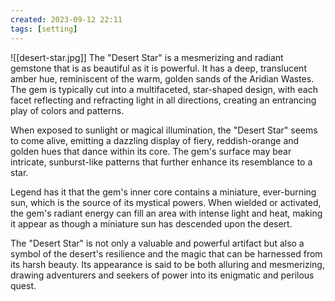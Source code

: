 ```yaml
---
created: 2023-09-12 22:11
tags: [setting]
---
```

![[desert-star.jpg]]
The "Desert Star" is a mesmerizing and radiant gemstone that is as beautiful as it is powerful. It has a deep, translucent amber hue, reminiscent of the warm, golden sands of the Aridian Wastes. The gem is typically cut into a multifaceted, star-shaped design, with each facet reflecting and refracting light in all directions, creating an entrancing play of colors and patterns.

When exposed to sunlight or magical illumination, the "Desert Star" seems to come alive, emitting a dazzling display of fiery, reddish-orange and golden hues that dance within its core. The gem's surface may bear intricate, sunburst-like patterns that further enhance its resemblance to a star.

Legend has it that the gem's inner core contains a miniature, ever-burning sun, which is the source of its mystical powers. When wielded or activated, the gem's radiant energy can fill an area with intense light and heat, making it appear as though a miniature sun has descended upon the desert.

The "Desert Star" is not only a valuable and powerful artifact but also a symbol of the desert's resilience and the magic that can be harnessed from its harsh beauty. Its appearance is said to be both alluring and mesmerizing, drawing adventurers and seekers of power into its enigmatic and perilous quest.
